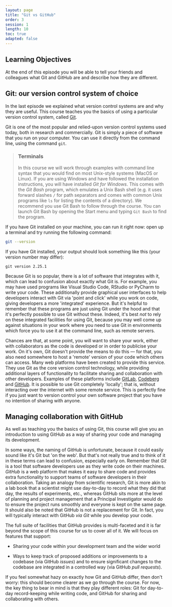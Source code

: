 ```yaml
---
layout: page
title: "Git vs GitHub"
order: 3
session: 1
length: 10
toc: true
adapted: false
---
```


## Learning Objectives

At the end of this episode you will be able to tell your friends and colleagues
what Git and GitHub are and describe how they are different.


## Git: our version control system of choice

In the last episode we explained what version control systems are and why they
are useful. This course teaches you the basics of using a particular version
control system, called
<a href="https://git-scm.com/" target="_blank" rel="external noreferrer">Git</a>.

Git is one of the most popular and relied-upon version control systems used
today, both in research and commercially. Git is simply a piece of software that
you run on your computer. You can use it
directly from the command line, using the command `git`.

> ### Terminals
>
> In this course we will work through examples with command line syntax that
> you would find on most Unix-style systems (MacOS or Linux). If you are using
> Windows and have followed the installation instructions, you will have
> installed _Git for Windows_. This comes with the _Git Bash_ program, which
> emulates a Unix Bash shell (e.g. it uses forward slashes `/` for path
> separators and comes with common Unix programs like `ls` for listing the
> contents of a directory). We recommend you use Git Bash to follow through the
> course. You can launch Git Bash by opening the Start menu
> and typing `Git Bash` to find the program.


If you have Git installed
on your machine, you can run it right now: open up a terminal and try running the following
command:

``` bash
git --version
```

If you have Git installed, your output should look something like this (your
version number may differ):

``` output
git version 2.25.1
```

Because Git is so popular, there is a lot of software that integrates with it,
which can lead to confusion about exactly what Git is. For example,
you may have used programs like Visual Studio Code, RStudio or PyCharm to write
your code. These additionally provide graphical user interfaces to help
developers interact with Git via 'point and click' while you work on code,
giving developers a more 'integrated' experience. But it's helpful to remember
that these programs are just using Git under the hood and that it's perfectly
possible to use Git without these. Indeed, it's best _not_ to rely on these
integrated facilities for using Git, because you may well come up against
situations in your work where you need to use Git in environments which force
you to use it at the command line, such as remote servers.

Chances are that, at some
point, you will want to share your work, either with collaborators as the code is developed or
in order to publicise your work. On it's own, Git doesn't provide the means to
do this — for that, you also need somewhere to host a 'remote' version
of your code which others can access. Many web platforms have been created to
provide this service. They use Git as the core version control technology, while
providing additional layers of functionality to facilitate sharing and collaboration
with other developers. Examples of these platforms include
<a href="https://about.gitlab.com/" target="_blank" rel="external noreferrer">GitLab</a>,
<a href="https://codeberg.org/" target="_blank" rel="external noreferrer">Codeberg</a> and
<a href="https://github.com/" target="_blank" rel="external noreferrer">GitHub</a>.
It is possible to use Git completely 'locally'; that is,
without interacting over the internet with some remote service. This is
perfectly fine if you just want to version control your own software project
that you have no intention of sharing with anyone. 


## Managing collaboration with GitHub

As well as teaching you the basics of using Git, this course will give you an
introduction to using GitHub as a way of sharing your code and managing its
development.

In some ways, the naming of GitHub is unfortunate, because it could easily sound
like it's Git but 'on the web'. But that's not really true and to think
of it in these terms can lead to confusion, especially early on. Remember that
_Git_ is a tool that software developers use as they write code on their machines.
_GitHub_ is a web
platform that makes it easy to share code and provides extra functionality to
support teams of software developers in their collaboration. Taking an analogy
from scientific research, Git is more
akin to a lab book that a scientist might use day-to-day to record what they
did that day, the results of experiments, etc., whereas GitHub sits more at the
level of planning and project management that a Principal Investigator would do
to ensure the project runs smoothly and everyone is kept on the same page. It
should also be noted that GitHub is not a replacement for Git. In fact, you will
typically interact with GitHub _via Git_ while you develop your code. 

The full suite of facilities that GitHub provides is multi-faceted and it is far
beyond the scope of this course for us to cover all of it. We will focus on
features that support:

* Sharing your code within your development team and the wider world

* Ways to keep track of proposed additions or improvements to a codebase (via
  GitHub _issues_) and to ensure significant changes to the codebase are
  integrated in a controlled way (via GitHub _pull requests_).

If you feel somewhat hazy on exactly how Git and GitHub differ, then don't worry:
this should become clearer as we go through the course. For now, the key thing
to bear in mind is that they play different roles: Git for day-to-day
record-keeping while writing code, and GitHub for sharing and collaborating with
others.
